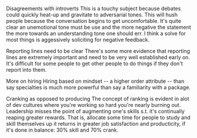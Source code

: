 Disagreements with introverts
This is a touchy subject because debates could quickly heat-up and gravitate to adversarial tones. This will hush people because the conversation begins to get uncomfortable. 
It's quite clear an unemotional tone must be use and the more negative the statement the more towards an understanding tone one should err. I think a solve for most things is aggessively soliciting for negative feedback.

Reporting lines need to be clear
There's some more evidence that reporting lines are extremely important and need to be very well established early on. It's difficult for some people to get other people to do things if they don't report into them.

More on hiring
Hiring based on mindset -- a higher order attribute -- than say specialties is much more powerful 
than say a familiarity with a package.

Cranking as opposed to producing
The concept of ranking is evident in alot of dev cultures where you're working so hard you're nearly burning out. Leadership 
misses the point of augmenting one's skills s.t. it's continually reaping greater rewards. That is, allocate some time for people to study and skill themselves up 
it returns in greater job satisfaction and producticity, if it's done in balance: 30% skill and 70% crank.
